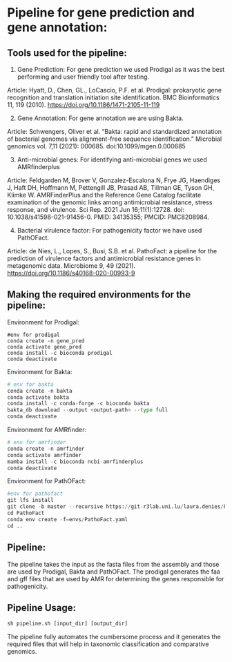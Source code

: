 # Pipeline for gene prediction and gene annotation: 

## Tools used for the pipeline: 

1. Gene Prediction: 
For gene prediction we used Prodigal as it was the best performing and user friendly tool after testing.

Article: Hyatt, D., Chen, GL., LoCascio, P.F. et al. Prodigal: prokaryotic gene recognition and translation initiation site identification. BMC Bioinformatics 11, 119 (2010). https://doi.org/10.1186/1471-2105-11-119

2. Gene Annotation: 
For gene annotation we are using Bakta. 

Article: Schwengers, Oliver et al. “Bakta: rapid and standardized annotation of bacterial genomes via alignment-free sequence identification.” Microbial genomics vol. 7,11 (2021): 000685. doi:10.1099/mgen.0.000685

3. Anti-microbial genes: For identifying anti-microbial genes we used AMRfinderplus

Article: Feldgarden M, Brover V, Gonzalez-Escalona N, Frye JG, Haendiges J, Haft DH, Hoffmann M, Pettengill JB, Prasad AB, Tillman GE, Tyson GH, Klimke W. AMRFinderPlus and the Reference Gene Catalog facilitate examination of the genomic links among antimicrobial resistance, stress response, and virulence. Sci Rep. 2021 Jun 16;11(1):12728. doi: 10.1038/s41598-021-91456-0. PMID: 34135355; PMCID: PMC8208984.

4. Bacterial virulence factor: For pathogenicity factor we have used PathOFact. 

Article: de Nies, L., Lopes, S., Busi, S.B. et al. PathoFact: a pipeline for the prediction of virulence factors and antimicrobial resistance genes in metagenomic data. Microbiome 9, 49 (2021). https://doi.org/10.1186/s40168-020-00993-9

 
## Making the required environments for the pipeline: 
Environment for Prodigal: 
```pythonng a
#env for prodigal
conda create -n gene_pred
conda activate gene_pred
conda install -c bioconda prodigal
conda deactivate
```
Environment for Bakta: 
```python
# env for bakta
conda create -n bakta
conda activate bakta
conda install -c conda-forge -c bioconda bakta
bakta_db download --output <output-path> --type full
conda deactivate 
```
Environment for AMRfinder:
```python
# env for amrfinder
conda create -n amrfinder
conda activate amrfinder
mamba install -c bioconda ncbi-amrfinderplus
conda deactivate
```
Environment for PathOFact: 
```python
#env for pathofact
git lfs install
git clone -b master --recursive https://git-r3lab.uni.lu/laura.denies/PathoFact.git
cd PathoFact
conda env create -f=envs/PathoFact.yaml
cd ..
```
## Pipeline:
The pipeline takes the input as the fasta files from the assembly and those are used by Prodigal, Bakta and PathOFact. The prodigal generates the faa and gff files that are used by AMR for determining the genes responsible for pathogenicity.

## Pipeline Usage: 

```python
sh pipeline.sh [input_dir] [output_dir]
```

The pipeline fully automates the cumbersome process and it generates the required files that will help in taxonomic classification and comparative genomics.  



